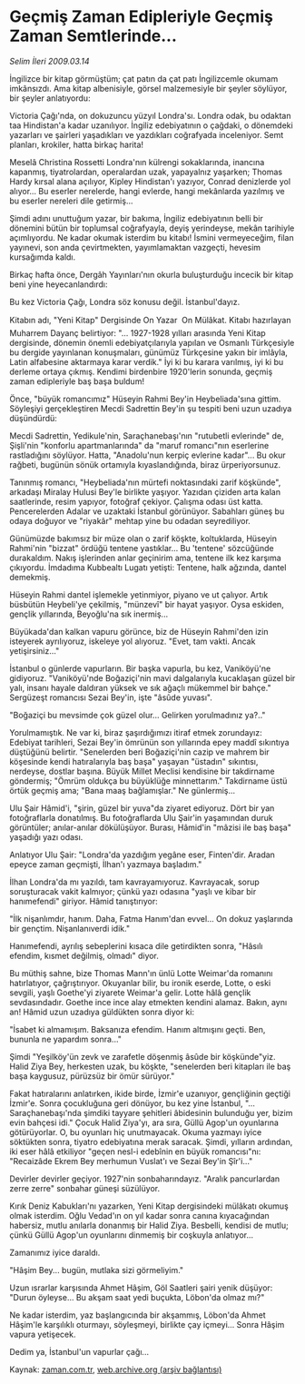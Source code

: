 # Geçmiş Zaman Edipleriyle Geçmiş Zaman Semtlerinde...

*Selim İleri 2009.03.14*

<tr><td class="metin" colspan="2" style="padding-top: 20px; padding-left: 5px; padding-right: 10px;">İngilizce bir kitap görmüştüm; çat patın da çat patı İngilizcemle okumam imkânsızdı. Ama kitap albenisiyle, görsel malzemesiyle bir şeyler söylüyor, bir şeyler anlatıyordu:</td></tr><tr><td class="metin" colspan="2" style="padding-top: 20px; padding-left: 5px; padding-right: 10px;"><p>Victoria Çağı'nda, on dokuzuncu yüzyıl Londra'sı. Londra odak, bu odaktan taa Hindistan'a kadar uzanılıyor. İngiliz edebiyatının o çağdaki, o dönemdeki yazarları ve şairleri yaşadıkları ve yazdıkları coğrafyada inceleniyor. Semt planları, krokiler, hatta birkaç harita!
<p>Meselâ Christina Rossetti Londra'nın külrengi sokaklarında, inancına kapanmış, tiyatrolardan, operalardan uzak, yapayalnız yaşarken; Thomas Hardy kırsal alana açılıyor, Kipley Hindistan'ı yazıyor, Conrad denizlerde yol alıyor... Bu eserler nerelerde, hangi evlerde, hangi mekânlarda yazılmış ve bu eserler nereleri dile getirmiş...
<p>Şimdi adını unuttuğum yazar, bir bakıma, İngiliz edebiyatının belli bir dönemini bütün bir toplumsal coğrafyayla, deyiş yerindeyse, mekân tarihiyle açımlıyordu. Ne kadar okumak isterdim bu kitabı! İsmini vermeyeceğim, filan yayınevi, son anda çevirtmekten, yayımlamaktan vazgeçti, hevesim kursağımda kaldı.
<p>Birkaç hafta önce, Dergâh Yayınları'nın okurla buluşturduğu incecik bir kitap beni yine heyecanlandırdı:
<p>Bu kez Victoria Çağı, Londra söz konusu değil. İstanbul'dayız.
<p>Kitabın adı, "Yeni Kitap" Dergisinde On Yazar  On Mülâkat. Kitabı hazırlayan Muharrem Dayanç belirtiyor: "... 1927-1928 yılları arasında Yeni Kitap dergisinde, dönemin önemli edebiyatçılarıyla yapılan ve Osmanlı Türkçesiyle bu dergide yayınlanan konuşmaları, günümüz Türkçesine yakın bir imlâyla, Latin alfabesine aktarmaya karar verdik." İyi ki bu karara varılmış, iyi ki bu derleme ortaya çıkmış. Kendimi birdenbire 1920'lerin sonunda, geçmiş zaman edipleriyle baş başa buldum!
<p>Önce, "büyük romancımız" Hüseyin Rahmi Bey'in Heybeliada'sına gittim. Söyleşiyi gerçekleştiren Mecdi Sadrettin Bey'in şu tespiti beni uzun uzadıya düşündürdü:
<p>Mecdi Sadrettin, Yedikule'nin, Saraçhanebaşı'nın "rutubetli evlerinde" de, Şişli'nin "konforlu apartmanlarında" da "maruf romancı"nın eserlerine rastladığını söylüyor. Hatta, "Anadolu'nun kerpiç evlerine kadar"... Bu okur rağbeti, bugünün sönük ortamıyla kıyaslandığında, biraz ürperiyorsunuz.
<p>Tanınmış romancı, "Heybeliada'nın mürtefi noktasındaki zarif köşkünde", arkadaşı Miralay Hulusi Bey'le birlikte yaşıyor. Yazıdan çiziden arta kalan saatlerinde, resim yapıyor, fotoğraf çekiyor. Çalışma odası üst katta. Pencerelerden Adalar ve uzaktaki İstanbul görünüyor. Sabahları güneş bu odaya doğuyor ve "riyakâr" mehtap yine bu odadan seyrediliyor.
<p>Günümüzde bakımsız bir müze olan o zarif köşkte, koltuklarda, Hüseyin Rahmi'nin "bizzat" ördüğü tentene yastıklar... Bu 'tentene' sözcüğünde durakaldım. Nakış işlerinden anlar geçinirim ama, tentene ilk kez karşıma çıkıyordu. İmdadıma Kubbealtı Lugatı yetişti: Tentene, halk ağzında, dantel demekmiş.
<p>Hüseyin Rahmi dantel işlemekle yetinmiyor, piyano ve ut çalıyor. Artık büsbütün Heybeli'ye çekilmiş, "münzevî" bir hayat yaşıyor. Oysa eskiden, gençlik yıllarında, Beyoğlu'na sık inermiş...
<p>Büyükada'dan kalkan vapuru görünce, biz de Hüseyin Rahmi'den izin isteyerek ayrılıyoruz, iskeleye yol alıyoruz. "Evet, tam vakti. Ancak yetişirsiniz..."
<p>İstanbul o günlerde vapurların. Bir başka vapurla, bu kez, Vaniköyü'ne gidiyoruz. "Vaniköyü'nde Boğaziçi'nin mavi dalgalarıyla kucaklaşan güzel bir yalı, insanı hayale daldıran yüksek ve sık ağaçlı mükemmel bir bahçe." Sergüzeşt romancısı Sezai Bey'in, işte "âsûde yuvası".
<p>"Boğaziçi bu mevsimde çok güzel olur... Gelirken yorulmadınız ya?.."
<p>Yorulmamıştık. Ne var ki, biraz şaşırdığımızı itiraf etmek zorundayız: Edebiyat tarihleri, Sezai Bey'in ömrünün son yıllarında epey maddî sıkıntıya düştüğünü belirtir. "Senelerden beri Boğaziçi'nin cazip ve mahrem bir köşesinde kendi hatıralarıyla baş başa" yaşayan "üstadın" sıkıntısı, nerdeyse, dostlar başına. Büyük Millet Meclisi kendisine bir takdirname göndermiş; "Ömrüm oldukça bu büyüklüğe minnettarım." Takdirname üstü örtük geçmiş ama; "Bana maaş bağlamışlar." Ne günlermiş...
<p>Ulu Şair Hâmid'i, "şirin, güzel bir yuva"da ziyaret ediyoruz. Dört bir yan fotoğraflarla donatılmış. Bu fotoğraflarda Ulu Şair'in yaşamından duruk görüntüler; anılar-anılar dökülüşüyor. Burası, Hâmid'in "mâzisi ile baş başa" yaşadığı yazı odası.
<p>Anlatıyor Ulu Şair: "Londra'da yazdığım yegâne eser, Finten'dir. Aradan epeyce zaman geçmişti, İlhan'ı yazmaya başladım."
<p>İlhan Londra'da mı yazıldı, tam kavrayamıyoruz. Kavrayacak, sorup soruşturacak vakit kalmıyor; çünkü yazı odasına "yaşlı ve kibar bir hanımefendi" giriyor. Hâmid tanıştırıyor:
<p>"İlk nişanlımdır, hanım. Daha, Fatma Hanım'dan evvel... On dokuz yaşlarında bir gençtim. Nişanlanıverdi idik."
<p>Hanımefendi, ayrılış sebeplerini kısaca dile getirdikten sonra, "Hâsılı efendim, kısmet değilmiş, olmadı" diyor.
<p>Bu müthiş sahne, bize Thomas Mann'ın ünlü Lotte Weimar'da romanını hatırlatıyor, çağrıştırıyor. Okuyanlar bilir, bu ironik eserde, Lotte, o eski sevgili, yaşlı Goethe'yi ziyarete Weimar'a gelir. Lotte hâlâ gençlik sevdasındadır. Goethe ince ince alay etmekten kendini alamaz. Bakın, aynı an! Hâmid uzun uzadıya güldükten sonra diyor ki:
<p>"İsabet ki almamışım. Baksanıza efendim. Hanım altmışını geçti. Ben, bununla ne yapardım sonra..."
<p>Şimdi "Yeşilköy'ün zevk ve zarafetle döşenmiş âsûde bir köşkünde"yiz. Halid Ziya Bey, herkesten uzak, bu köşkte, "senelerden beri kitapları ile baş başa kaygusuz, pürüzsüz bir ömür sürüyor."
<p>Fakat hatıralarını anlatırken, ikide birde, İzmir'e uzanıyor, gençliğinin geçtiği İzmir'e. Sonra çocukluğuna geri dönüyor, bu kez yine İstanbul, "... Saraçhanebaşı'nda şimdiki tayyare şehitleri âbidesinin bulunduğu yer, bizim evin bahçesi idi." Çocuk Halid Ziya'yı, ara sıra, Güllü Agop'un oyunlarına götürüyorlar. O, bu oyunları hiç unutmayacak. Okuma yazmayı iyice söktükten sonra, tiyatro edebiyatına merak saracak. Şimdi, yılların ardından, iki eser hâlâ etkiliyor "geçen nesl-i edebînin en büyük romancısı"nı: "Recaizâde Ekrem Bey merhumun Vuslat'ı ve Sezai Bey'in Şîr'i..."
<p>Devirler devirler geçiyor. 1927'nin sonbaharındayız. "Aralık pancurlardan zerre zerre" sonbahar güneşi süzülüyor.
<p>Kırık Deniz Kabukları'nı yazarken, Yeni Kitap dergisindeki mülâkatı okumuş olmak isterdim. Oğlu Vedad'ın on yıl kadar sonra canına kıyacağından habersiz, mutlu anılarla donanmış bir Halid Ziya. Besbelli, kendisi de mutlu; çünkü Güllü Agop'un oyunlarını dinmemiş bir coşkuyla anlatıyor...
<p>Zamanımız iyice daraldı.
<p>"Hâşim Bey... bugün, mutlaka sizi görmeliyim."
<p>Uzun ısrarlar karşısında Ahmet Hâşim, Göl Saatleri şairi yenik düşüyor: "Durun öyleyse... Bu akşam saat yedi buçukta, Löbon'da olmaz mı?"
<p>Ne kadar isterdim, yaz başlangıcında bir akşammış, Löbon'da Ahmet Hâşim'le karşılıklı oturmayı, söyleşmeyi, birlikte çay içmeyi... Sonra Hâşim vapura yetişecek.
<p>Dedim ya, İstanbul'un vapurlar çağı...<br/></p></p></p></p></p></p></p></p></p></p></p></p></p></p></p></p></p></p></p></p></p></p></p></p></p></p></p></p></p></p></p></td></tr>

Kaynak: [zaman.com.tr](http://zaman.com.tr/yazar.do?yazino=824984), [web.archive.org (arşiv bağlantısı)](http://web.archive.org/web/20090317214305/http://www.zaman.com.tr:80/yazar.do?yazino=824984)

